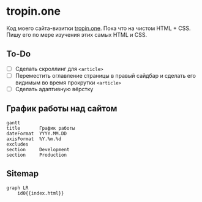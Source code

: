 # tropin.one

Код моего сайта-визитки [tropin.one](https://tropin.one). Пока что на чистом HTML + CSS. Пишу его по мере изучения этих самых HTML и CSS.

## To-Do

- [ ] Сделать скроллинг для `<article>`
- [ ] Переместить оглавление страницы в правый сайдбар и сделать его видимым во время прокрутки `<article>`
- [ ] Сделать адаптивную вёрстку

## График работы над сайтом

```mermaid
gantt
title       График работы
dateFormat  YYYY.MM.DD
axisFormat  %Y.%m.%d
excludes    
section     Development
section     Production
```

## Sitemap

```mermaid
graph LR
	id0{{index.html}}
```
